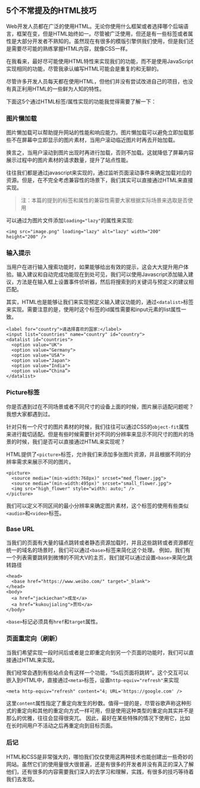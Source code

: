 ## 5个不常提及的HTML技巧

Web开发人员都在广泛的使用HTML。无论你使用什么框架或者选择哪个后端语言，框架在变，但是HTML始终如一。尽管被广泛使用，但还是有一些标签或者属性是大部分开发者不熟知的。虽然现在有很多的模版引擎供我们使用，但是我们还是需要尽可能的熟练掌握HTML内容，就像CSS一样。

在我看来，最好尽可能使用HTML特性来实现我们的功能，而不是使用JavaScript实现相同的功能，尽管我承认编写HTML可能会是重复的和无聊的。

尽管许多开发人员每天都在使用HTML，但他们并没有尝试改进自己的项目，也没有真正利用HTML的一些鲜为人知的特性。

下面这5个通过HTML标签/属性实现的功能我觉得需要了解一下：

### 图片懒加载

图片懒加载可以帮助提升网站的性能和响应能力。图片懒加载可以避免立即加载那些不在屏幕中立即显示的图片素材，当用户滚动临近图片时再去开始加载。

换言之，当用户滚动到图片出现时再进行加载，否则不加载。这就降低了屏幕内容展示过程中的图片素材的请求数量，提升了站点性能。

往往我们都是通过javascript来实现的，通过监听页面滚动事件来确定加载对应的资源。但是，在不完全考虑兼容性的场景下，我们其实可以直接通过HTML来直接实现。

> 注：本篇的提到的标签和属性的兼容性需要大家根据实际场景来选取是否使用

可以通过为图片文件添加`loading="lazy"`的属性来实现:

```
<img src="image.png" loading="lazy" alt="lazy" width="200" height="200" />
```

### 输入提示

当用户在进行输入搜索功能时，如果能够给出有效的提示，这会大大提升用户体验。输入建议和自动完成功能现在到处可见，我们可以使用Javascript添加输入建议，方法是在输入框上设置事件侦听器，然后将搜索到的关键词与预定义的建议相匹配。

其实，HTML也是能够让我们来实现预定义输入建议功能的，通过`<datalist>`标签来实现。需要注意的是，使用时这个标签的id属性需要和input元素的list属性一致。

```
<label for="country">请选择喜欢的国家:</label>
<input list="countries" name="country" id="country">
<datalist id="countries">
  <option value="UK">
  <option value="Germany">
  <option value="USA">
  <option value="Japan">
  <option value="India">
  <option value=“China”>
</datalist>
```

### Picture标签

你是否遇到过在不同场景或者不同尺寸的设备上面的时候，图片展示适配问题呢？我想大家都遇到过。

针对只有一个尺寸的图片素材的时候，我们往往可以通过CSS的`object-fit`属性来进行裁切适配。但是有些时候需要针对不同的分辨率来显示不同尺寸的图片的场景的时候，我们是否可以直接通过HTML来实现呢？

HTML提供了`<picture>`标签，允许我们来添加多张图片资源，并且根据不同的分辨率需求来展示不同的图片。

```
<picture>
  <source media="(min-width:768px)" srcset="med_flower.jpg">
  <source media="(min-width:495px)" srcset="small_flower.jpg">
  <img src="high_flower" style="width: auto;" />
</picture>
```

我们可以定义不同区间的最小分辨率来确定图片素材，这个标签的使用有些类似`<audio>`和`<video>`标签。

### Base URL

当我们的页面有大量的锚点跳转或者静态资源加载时，并且这些跳转或者资源都在统一的域名的场景时，我们可以通过`<base>`标签来简化这个处理。
例如，我们有一个列表需要跳转到微博的不同大V的主页，我们就可以通过设置`<base>`来简化跳转路径

```
<head>
  <base href="https://www.weibo.com/" target="_blank">  
</head>
<body>
  <a href="jackiechan">成龙</a>
  <a href="kukoujialing">贾玲</a>
</body>
```

`<base>`标记必须具有`href`和`target`属性。

### 页面重定向（刷新）

当我们希望实现一段时间后或者是立即重定向到另一个页面的功能时，我们可以直接通过HTML来实现。

我们经常会遇到有些站点会有这样一个功能，“5s后页面将跳转”。这个交互可以嵌入到HTML中，直接通过`<meta>`标签，设置`http-equiv="refresh"`来实现

```
<meta http-equiv="refresh" content="4; URL='https://google.com' />
```

这里`content`属性指定了重定向发生的秒数。值得一提的是，尽管谷歌声称这种形式的重定向和其他的重定向方式一样可用，但是使用这种类型的重定向其实并不是那么的优雅，往往会显得很突兀。
因此，最好在某些特殊的情况下使用它，比如在长时间用户不活动之后再重定向到目标页面。

### 后记

HTML和CSS是非常强大的，哪怕我们仅仅使用这两种技术也能创建出一些奇妙的网站。虽然它们的使用量很大很普遍，还是有很多的开发者并没有真正的深入了解他们，还有很多的内容需要我们深入的去学习和理解，实践，有很多的技巧等待着我们去发现。